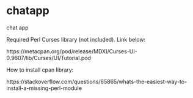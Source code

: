 # chatapp
chat app

Required Perl Curses library (not included). Link below:
<p>
https://metacpan.org/pod/release/MDXI/Curses-UI-0.9607/lib/Curses/UI/Tutorial.pod
<p>
How to install cpan library: 
  <p> https://stackoverflow.com/questions/65865/whats-the-easiest-way-to-install-a-missing-perl-module
